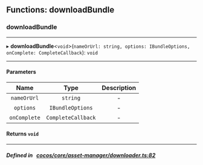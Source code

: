 ## Functions: downloadBundle

### downloadBundle


___
▸ **downloadBundle**<`void`\>(`nameOrUrl: string, options: IBundleOptions, onComplete: CompleteCallback`): `void`
___


#### Parameters

| Name | Type | Description |
| :------: | :------: | :------: |
| `nameOrUrl` | `string` | - |
| `options` | `IBundleOptions` | - |
| `onComplete` | `CompleteCallback` | - |

#### Returns `void` 
___


##### Defined in &nbsp;   [cocos/core/asset-manager/downloader.ts:82](https://github.com/cocos-creator/engine/blob/c7bf6b8a9/cocos/core/asset-manager/downloader.ts#L82)&nbsp;
